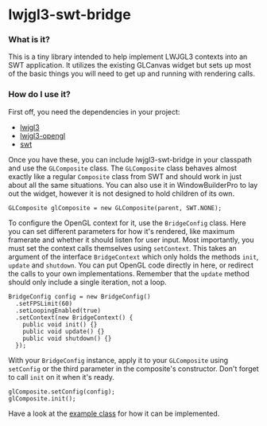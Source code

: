 # lwjgl3-swt-bridge

### What is it?

This is a tiny library intended to help implement LWJGL3 contexts into an SWT application. It utilizes the existing GLCanvas widget but sets up most of the basic things you will need to get up and running with rendering calls.

### How do I use it?

First off, you need the dependencies in your project:

* [lwjgl3](https://github.com/LWJGL/lwjgl3/releases)
* [lwjgl3-opengl](https://github.com/LWJGL/lwjgl3/releases)
* [swt](https://www.eclipse.org/swt/)

Once you have these, you can include lwjgl3-swt-bridge in your classpath and use the `GLComposite` class. The `GLComposite` class behaves almost exactly like a regular `Composite` class from SWT and should work in just about all the same situations. You can also use it in WindowBuilderPro to lay out the widget, however it is not designed to hold children of its own.

    GLComposite glComposite = new GLComposite(parent, SWT.NONE);

To configure the OpenGL context for it, use the `BridgeConfig` class. Here you can set different parameters for how it's rendered, like maximum framerate and whether it should listen for user input. Most importantly, you must set the context calls themselves using `setContext`. This takes an argument of the interface `BridgeContext` which only holds the methods `init`, `update` and `shutdown`. You can put OpenGL code directly in here, or redirect the calls to your own implementations. Remember that the `update` method should only include a single iteration, not a loop.

    BridgeConfig config = new BridgeConfig()
      .setFPSLimit(60)
      .setLoopingEnabled(true)
      .setContext(new BridgeContext() {
        public void init() {}
        public void update() {}
        public void shutdown() {}
      });

With your `BridgeConfig` instance, apply it to your `GLComposite` using `setConfig` or the third parameter in the composite's constructor. Don't forget to call `init` on it when it's ready.

    glComposite.setConfig(config);
    glComposite.init();
    
Have a look at the [example class](https://github.com/Mudbill/lwjgl3-swt-bridge/blob/master/src/examples/BridgeFormExample.java) for how it can be implemented.
